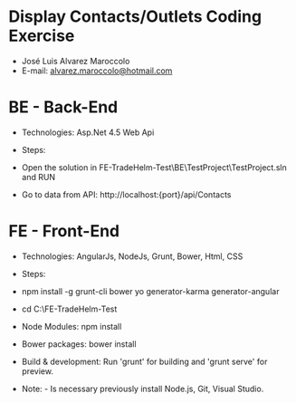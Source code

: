 # Display Contacts/Outlets Coding Exercise

* José Luis Alvarez Maroccolo
* E-mail: alvarez.maroccolo@hotmail.com

# BE - Back-End

* Technologies: Asp.Net 4.5 Web Api 

* Steps:

* Open the solution in FE-TradeHelm-Test\BE\TestProject\TestProject.sln and RUN 

* Go to data from API: http://localhost:{port}/api/Contacts

# FE - Front-End

* Technologies: AngularJs, NodeJs, Grunt, Bower, Html, CSS

* Steps:

* npm install -g grunt-cli bower yo generator-karma generator-angular

* cd C:\FE-TradeHelm-Test

* Node Modules: npm install

* Bower packages: bower install

* Build & development: Run 'grunt' for building and 'grunt serve' for preview.

* Note:  - Is necessary previously install Node.js, Git, Visual Studio.